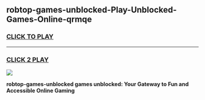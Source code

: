 
## robtop-games-unblocked-Play-Unblocked-Games-Online-qrmqe
<h3>
<a href="https://premium76.site?title=robtop-games-unblocked&ref=25A">CLICK TO PLAY</a></h3>
<hr>

<h3>
<a href="https://premium76.site?title=robtop-games-unblocked&ref=25A">CLICK 2 PLAY</a>
  
</h3>

<a href="https://premium76.site?title=robtop-games-unblocked&ref=25A"><img src="https://clearcache.store/games.png"></a>


**robtop-games-unblocked games unblocked: Your Gateway to Fun and Accessible Online Gaming**
